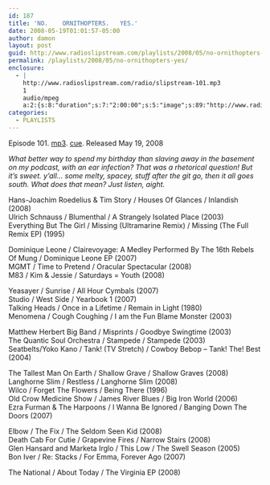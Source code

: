 ```yaml
---
id: 187
title: 'NO.    ORNITHOPTERS.   YES.'
date: 2008-05-19T01:01:57-05:00
author: damon
layout: post
guid: http://www.radioslipstream.com/playlists/2008/05/no-ornithopters-yes/
permalink: /playlists/2008/05/no-ornithopters-yes/
enclosure:
  - |
    http://www.radioslipstream.com/radio/slipstream-101.mp3
    1
    audio/mpeg
    a:2:{s:8:"duration";s:7:"2:00:00";s:5:"image";s:89:"http://www.radioslipstream.com/wp/wp-content/plugins/podpress//images/vpreview_center.png";}
categories:
  - PLAYLISTS
---
```

Episode 101. [mp3](/radio/slipstream-101.mp3). [cue](/radio/slipstream-101.cue). Released May 19, 2008

_What better way to spend my birthday than slaving away in the basement on my podcast, with an ear infection? That was a rhetorical question! But it’s sweet. y’all&#8230; some melty, spacey, stuff after the git go, then it all goes south. What does that mean? Just listen, aight._

Hans-Joachim Roedelius & Tim Story / Houses Of Glances / Inlandish (2008)  
Ulrich Schnauss / Blumenthal / A Strangely Isolated Place (2003)  
Everything But The Girl / Missing (Ultramarine Remix) / Missing (The Full Remix EP) (1995)

Dominique Leone / Clairevoyage: A Medley Performed By The 16th Rebels Of Mung / Dominique Leone EP (2007)  
MGMT / Time to Pretend / Oracular Spectacular (2008)  
M83 / Kim & Jessie / Saturdays = Youth (2008)

Yeasayer / Sunrise / All Hour Cymbals (2007)  
Studio / West Side / Yearbook 1 (2007)  
Talking Heads / Once in a Lifetime / Remain in Light (1980)  
Menomena / Cough Coughing / I am the Fun Blame Monster (2003)

Matthew Herbert Big Band / Misprints / Goodbye Swingtime (2003)  
The Quantic Soul Orchestra / Stampede / Stampede (2003)  
Seatbelts/Yoko Kano / Tank! (TV Stretch) / Cowboy Bebop – Tank! The! Best (2004)

The Tallest Man On Earth / Shallow Grave / Shallow Graves (2008)  
Langhorne Slim / Restless / Langhorne Slim (2008)  
Wilco / Forget The Flowers / Being There (1996)  
Old Crow Medicine Show / James River Blues / Big Iron World (2006)  
Ezra Furman & The Harpoons / I Wanna Be Ignored / Banging Down The Doors (2007)

Elbow / The Fix / The Seldom Seen Kid (2008)  
Death Cab For Cutie / Grapevine Fires / Narrow Stairs (2008)  
Glen Hansard and Marketa Irglo / This Low / The Swell Season (2005)  
Bon Iver / Re: Stacks / For Emma, Forever Ago (2007)

The National / About Today / The Virginia EP (2008)